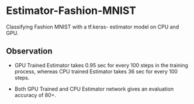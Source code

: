 # Estimator-Fashion-MNIST
Classifying Fashion MNIST with a tf.keras- estimator model on CPU and GPU.

## Observation

- GPU Trained Estimator takes 0.95 sec for every 100 steps in the training process, whereas CPU trained Estimator takes 36 sec for every 100 steps.

- Both GPU Trained and CPU Estimator network gives an evaluation accuracy of 80+.
